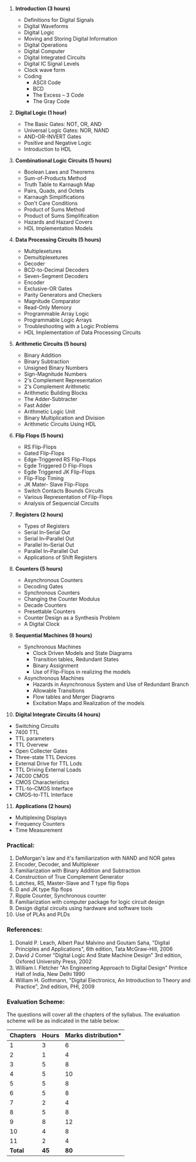 1. **Introduction (3 hours)**
   - Definitions for Digital Signals
   - Digital Waveforms
   - Digital Logic
   - Moving and Storing Digital Information
   - Digital Operations
   - Digital Computer
   - Digital Integrated Circuits
   - Digital IC Signal Levels
   - Clock wave form
   - Coding
     - ASCII Code
     - BCD
     - The Excess – 3 Code
     - The Gray Code

2. **Digital Logic (1 hour)**
   - The Basic Gates: NOT, OR, AND
   - Universal Logic Gates: NOR, NAND
   - AND-OR-INVERT Gates
   - Positive and Negative Logic
   - Introduction to HDL

3. **Combinational Logic Circuits (5 hours)**
   - Boolean Laws and Theorems
   - Sum-of-Products Method
   - Truth Table to Karnaugh Map
   - Pairs, Quads, and Octets
   - Karnaugh Simplifications
   - Don't Care Conditions
   - Product of Sums Method
   - Product of Sums Simplification
   - Hazards and Hazard Covers
   - HDL Implementation Models

4. **Data Processing Circuits (5 hours)**
   - Multiplexetures
   - Demultiplexetures
   - Decoder
   - BCD-to-Decimal Decoders
   - Seven-Segment Decoders
   - Encoder
   - Exclusive-OR Gates
   - Parity Generators and Checkers
   - Magnitude Comparator
   - Read-Only Memory
   - Programmable Array Logic
   - Programmable Logic Arrays
   - Troubleshooting with a Logic Problems
   - HDL Implementation of Data Processing Circuits

5. **Arithmetic Circuits (5 hours)**
   - Binary Addition
   - Binary Subtraction
   - Unsigned Binary Numbers
   - Sign-Magnitude Numbers
   - 2's Complement Representation
   - 2's Complement Arithmetic
   - Arithmetic Building Blocks
   - The Adder-Subtracter
   - Fast Adder
   - Arithmetic Logic Unit
   - Binary Multiplication and Division
   - Arithmetic Circuits Using HDL

6. **Flip Flops (5 hours)**
   - RS Flip-Flops
   - Gated Flip-Flops
   - Edge-Triggered RS Flip-Flops
   - Egde Triggered D Flip-Flops
   - Egde Triggered JK Flip-Flops
   - Flip-Flop Timing
   - JK Mater- Slave Flip-Flops
   - Switch Contacts Bounds Circuits
   - Various Representation of Flip-Flops
   - Analysis of Sequencial Circuits

7. **Registers (2 hours)**
   - Types of Registers
   - Serial In–Serial Out
   - Serial In–Parallel Out
   - Parallel In–Serial Out
   - Parallel In–Parallel Out
   - Applications of Shift Registers

8. **Counters (5 hours)**
   - Asynchronous Counters
   - Decoding Gates
   - Synchronous Counters
   - Changing the Counter Modulus
   - Decade Counters
   - Presettable Counters
   - Counter Design as a Synthesis Problem
   - A Digital Clock

9. **Sequential Machines (8 hours)**
   - Synchronous Machines
     - Clock Driven Models and State Diagrams
     - Transition tables, Redundant States
     - Binary Assignment
     - Use of Flip-Flops in realizing the models
   - Asynchronous Machines
     - Hazards in Asynchronous System and Use of Redundant Branch
     - Allowable Transitions
     - Flow tables and Merger Diagrams
     - Excitation Maps and Realization of the models

10. **Digital Integrate Circuits (4 hours)**
   - Switching Circuits
   - 7400 TTL
   - TTL parameters
   - TTL Overvew
   - Open Collecter Gates
   - Three-state TTL Devices
   - External Drive for TTL Lods
   - TTL Driving External Loads
   - 74C00 CMOS
   - CMOS Characteristics
   - TTL-to–CMOS Interface
   - CMOS-to-TTL Interface

11. **Applications (2 hours)**
   - Multiplexing Displays
   - Frequency Counters
   - Time Measurement

### Practical:

1. DeMorgan's law and it's familiarization with NAND and NOR gates
2. Encoder, Decoder, and Multiplexer
3. Familiarization with Binary Addition and Subtraction
4. Construction of True Complement Generator
5. Latches, RS, Master-Slave and T type flip flops
6. D and JK type flip flops
7. Ripple Counter, Synchronous counter
8. Familiarization with computer package for logic circuit design
9. Design digital circuits using hardware and software tools
10. Use of PLAs and PLDs

### References:

1. Donald P. Leach, Albert Paul Malvino and Goutam Saha, "Digital Principles and Applications", 6th edition, Tata McGraw-Hill, 2006
2. David J Comer "Digital Logic And State Machine Design" 3rd edition, Oxfored University Press, 2002
3. William I. Fletcher "An Engineering Approach to Digital Design" Printice Hall of India, New Delhi 1990
4. William H. Gothmann, "Digital Electronics, An Introduction to Theory and Practice", 2nd edition, PHI, 2009

### Evaluation Scheme:

The questions will cover all the chapters of the syllabus. The evaluation scheme will be as indicated in the table below:

| Chapters  | Hours  | Marks distribution* |
| --------- | ------ | ------------------- |
| 1         | 3      | 6                   |
| 2         | 1      | 4                   |
| 3         | 5      | 8                   |
| 4         | 5      | 10                  |
| 5         | 5      | 8                   |
| 6         | 5      | 8                   |
| 7         | 2      | 4                   |
| 8         | 5      | 8                   |
| 9         | 8      | 12                  |
| 10        | 4      | 8                   |
| 11        | 2      | 4                   |
| **Total** | **45** | **80**              |

